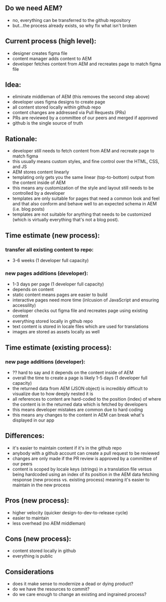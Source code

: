 ## Do we need AEM?  
- no, everything can be transferred to the github repository
- but...the process already exists, so why fix what isn't broken

## Current process (high level):
- designer creates figma file
- content manager adds content to AEM
- developer fetches content from AEM and recreates page to match figma file

## Idea:
- eliminate middleman of AEM (this removes the second step above)
- developer uses figma designs to create page
- all content stored locally within github repo
- content changes are addressed via Pull Requests (PRs)
- PRs are reviewed by a committee of our peers and merged if approved
- github is the single source of truth

## Rationale:
- developer still needs to fetch content from AEM and recreate page to match figma
- this usually means custom styles, and fine control over the HTML, CSS, and JS
- AEM stores content linearly
- templating only gets you the same linear (top-to-bottom) output from the content inside of AEM
- this means any customization of the style and layout still needs to be controlled by a developer
- templates are only suitable for pages that need a common look and feel and that also conform and behave well to an expected schema in AEM (i.e. blog posts)
- templates are not suitable for anything that needs to be customized (which is virtually everything that's not a blog post).

## Time estimate (new process): 

### transfer all existing content to repo:
- 3-6 weeks (1 developer full capacity)

### new pages additions (developer):
- 1-3 days per page (1 developer full capacity)
- depends on content 
- static content means pages are easier to build
- interactive pages need more time (inlcusion of JavaScript and ensuring accessility)
- developer checks out figma file and recreates page using existing content
- everything stored locally in github repo
- text content is stored in locale files which are used for translations
- images are stored as assets locally as well

## Time estimate (existing process):

### new page additions (developer):
- ?? hard to say and it depends on the content inside of AEM
- overall the time to create a page is likely 1-5 days (1 developer full capacity)
- the returned data from AEM (JSON object) is incredibly difficult to visualize due to how deeply nested it is
- all references to content are hard-coded to the position (index) of where the content is in the returned data which is fetched by developers
- this means developer mistakes are common due to hard coding
- this means any changes to the content in AEM can break what's displayed in our app

## Differences:

- it's easier to maintain content if it's in the github repo
- anybody with a github account can create a pull request to be reviewed
- changes are only made if the PR review is approved by a committee of our peers
- content is scoped by locale keys (strings) in a translation file versus being hardcoded using an index of its position in the AEM data fetching response (new process vs. existing process) meaning it's easier to maintain in the new process


## Pros (new process):
- higher velocity (quicker design-to-dev-to-release cycle)
- easier to maintain
- less overhead (no AEM middleman)

## Cons (new process):
- content stored locally in github
- everything is public

## Considerations
- does it make sense to modernize a dead or dying product?
- do we have the resources to commit?
- do we care enough to change an existing and ingrained process?
